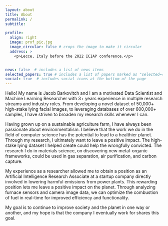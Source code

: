 ```yaml
---
layout: about
title: About
permalink: /
subtitle: 

profile:
  align: right
  image: prof_pic.jpg
  image_circular: false # crops the image to make it circular
  address: >
    <p>Lecce, Italy before the 2022 ICIAP conference.</p>


news: false  # includes a list of news items
selected_papers: true # includes a list of papers marked as "selected={true}"
social: true  # includes social icons at the bottom of the page
---
```


Hello! My name is Jacob Barkovitch and I am a motivated Data Scientist and Machine Learning Researcher with 3+ years experience in multiple research streams and industry roles. From developing a novel dataset of 50,000+ high-stake lying facial images, to leveraging databases of over 600,000+ samples, I have striven to broaden my research skills whenever I can.

Having grown up on a sustainable agriculture farm, I have always been passionate about environmentalism. I believe that the work we do in the field of computer science has the potential to lead to a healthier planet. Through my research, I ultimately want to leave a positive impact. The high-stake lying dataset I helped create could help the wrongfully convicted. The research I do in materials science, on discovering new metal-organic frameworks, could be used in gas separation, air purification, and carbon capture.

My experience as a researcher allowed me to obtain a position as an Artificial Intelligence Research Associate at a startup company directly involved in lowering harmful emissions from power plants. This rewarding position lets me leave a positive impact on the planet. Through analyzing furnace sensors and camera image data, we can optimize the combustion of fuel in real-time for improved efficiency and functionality.

My goal is to continue to improve society and the planet in one way or another, and my hope is that the company I eventually work for shares this goal.
